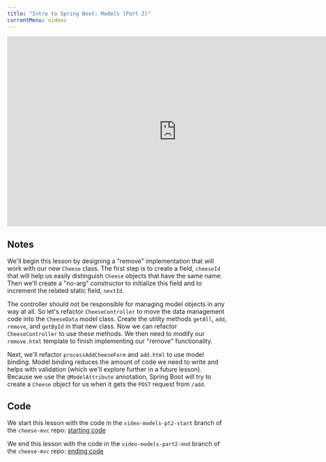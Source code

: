 ```yaml
---
title: "Intro to Spring Boot: Models (Part 2)"
currentMenu: videos
---
```


<div class="youtube-wrapper"><iframe width="776" height="437" src="https://www.youtube.com/embed/fuQJ5oh08_0" frameborder="0" allowfullscreen></iframe></div>

## Notes

We'll begin this lesson by designing a "remove" implementation that will work with our new `Cheese` class. The first step is to create a field, `cheeseId` that will help us easily distinguish `Cheese` objects that have the same name. Then we'll create a "no-arg" constructor to initialize this field and to increment the related static field, `nextId`. 

The controller should not be responsible for managing model objects in any way at all. So let's refactor `CheeseController` to move the data management code into the `CheeseData` model class. Create the utility methods `getAll`, `add`, `remove`, and `getById` in that new class. Now we can refactor `CheeseController` to use these methods. We then need to modify our `remove.html` template to finish implementing our "remove" functionality.

Next, we'll refactor `processAddCheeseForm` and `add.html` to use model binding. Model binding reduces the amount of code we need to write and helps with validation (which we'll explore further in a future lesson). Because we use the `@ModelAttribute` annotation, Spring Boot will try to create a `Cheese` object for us when it gets the `POST` request from `/add`.

## Code

We start this lesson with the code in the `video-models-pt2-start` branch of the `cheese-mvc` repo: [starting code](https://github.com/LaunchCodeEducation/cheese-mvc/tree/video-models-pt2-start)

We end this lesson with the code in the `video-models-part2-end` branch of the `cheese-mvc` repo: [ending code](https://github.com/LaunchCodeEducation/cheese-mvc/tree/video-models-part2-end)
